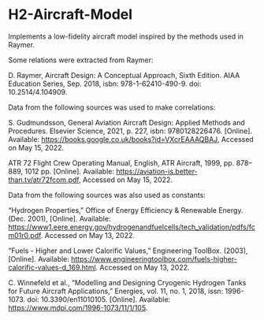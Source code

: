 # H2-Aircraft-Model

Implements a low-fidelity aircraft model inspired by the methods used in Raymer.

Some relations were extracted from Raymer:

D. Raymer, Aircraft Design: A Conceptual Approach, Sixth Edition. AIAA Education Series, Sep. 2018, isbn: 978-1-62410-490-9. doi: 10.2514/4.104909.

Data from the following sources was used to make correlations:

S. Gudmundsson, General Aviation Aircraft Design: Applied Methods and Procedures. Elsevier Science, 2021, p. 227, isbn: 9780128226476. [Online]. Available: https://books.google.co.uk/books?id=VXcrEAAAQBAJ, Accessed on May 15, 2022.

ATR 72 Flight Crew Operating Manual, English, ATR Aircraft, 1999, pp. 878–889, 1012 pp. [Online]. Available: https://aviation-is.better-than.tv/atr72fcom.pdf, Accessed on May 15, 2022.



Data from the following sources was also used as constants:

“Hydrogen Properties,” Office of Energy Efficiency & Renewable Energy. (Dec. 2001), [Online]. Available: https://www1.eere.energy.gov/hydrogenandfuelcells/tech_validation/pdfs/fcm01r0.pdf. Accessed on May 13, 2022.

“Fuels - Higher and Lower Calorific Values,” Engineering ToolBox. (2003), [Online]. Available: https://www.engineeringtoolbox.com/fuels-higher-calorific-values-d_169.html. Accessed on May 13, 2022.

C. Winnefeld et al., “Modelling and Designing Cryogenic Hydrogen Tanks for Future Aircraft Applications,” Energies, vol. 11, no. 1, 2018, issn: 1996-1073. doi: 10.3390/en11010105. [Online]. Available: https://www.mdpi.com/1996-1073/11/1/105.
